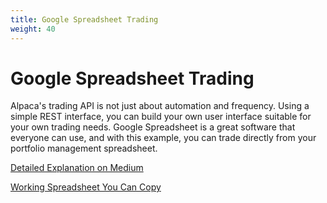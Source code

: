```yaml
---
title: Google Spreadsheet Trading
weight: 40
---
```


# Google Spreadsheet Trading

Alpaca's trading API is not just about automation and frequency. Using a simple REST interface, you can build
your own user interface suitable for your own trading needs. Google Spreadsheet is a great software
that everyone can use, and with this example, you can trade directly from your portfolio
management spreadsheet.

[Detailed Explanation on Medium](https://medium.com/automation-generation/manage-your-stocks-from-google-spreadsheet-using-api-43026db44289)

[Working Spreadsheet You Can Copy](https://docs.google.com/spreadsheets/d/1RLvSmDEfS7U2OrqlUYvv_8KpHJ15tzACK_JvmRYXm1k/edit#gid=0)